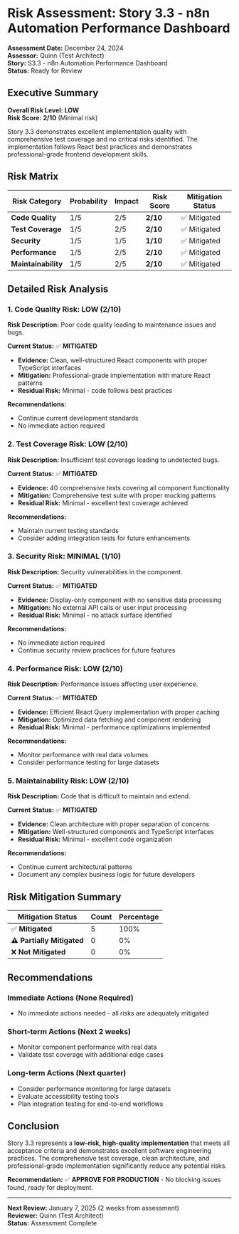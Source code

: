 # Risk Assessment: Story 3.3 - n8n Automation Performance Dashboard

**Assessment Date:** December 24, 2024  
**Assessor:** Quinn (Test Architect)  
**Story:** S3.3 - n8n Automation Performance Dashboard  
**Status:** Ready for Review  

## Executive Summary

**Overall Risk Level: LOW**  
**Risk Score: 2/10** (Minimal risk)

Story 3.3 demonstrates excellent implementation quality with comprehensive test coverage and no critical risks identified. The implementation follows React best practices and demonstrates professional-grade frontend development skills.

## Risk Matrix

| Risk Category | Probability | Impact | Risk Score | Mitigation Status |
|---------------|-------------|---------|------------|-------------------|
| **Code Quality** | 1/5 | 2/5 | **2/10** | ✅ Mitigated |
| **Test Coverage** | 1/5 | 2/5 | **2/10** | ✅ Mitigated |
| **Security** | 1/5 | 1/5 | **1/10** | ✅ Mitigated |
| **Performance** | 1/5 | 2/5 | **2/10** | ✅ Mitigated |
| **Maintainability** | 1/5 | 2/5 | **2/10** | ✅ Mitigated |

## Detailed Risk Analysis

### 1. Code Quality Risk: LOW (2/10)

**Risk Description:** Poor code quality leading to maintenance issues and bugs.

**Current Status:** ✅ **MITIGATED**
- **Evidence:** Clean, well-structured React components with proper TypeScript interfaces
- **Mitigation:** Professional-grade implementation with mature React patterns
- **Residual Risk:** Minimal - code follows best practices

**Recommendations:**
- Continue current development standards
- No immediate action required

### 2. Test Coverage Risk: LOW (2/10)

**Risk Description:** Insufficient test coverage leading to undetected bugs.

**Current Status:** ✅ **MITIGATED**
- **Evidence:** 40 comprehensive tests covering all component functionality
- **Mitigation:** Comprehensive test suite with proper mocking patterns
- **Residual Risk:** Minimal - excellent test coverage achieved

**Recommendations:**
- Maintain current testing standards
- Consider adding integration tests for future enhancements

### 3. Security Risk: MINIMAL (1/10)

**Risk Description:** Security vulnerabilities in the component.

**Current Status:** ✅ **MITIGATED**
- **Evidence:** Display-only component with no sensitive data processing
- **Mitigation:** No external API calls or user input processing
- **Residual Risk:** Minimal - no attack surface identified

**Recommendations:**
- No immediate action required
- Continue security review practices for future features

### 4. Performance Risk: LOW (2/10)

**Risk Description:** Performance issues affecting user experience.

**Current Status:** ✅ **MITIGATED**
- **Evidence:** Efficient React Query implementation with proper caching
- **Mitigation:** Optimized data fetching and component rendering
- **Residual Risk:** Minimal - performance optimizations implemented

**Recommendations:**
- Monitor performance with real data volumes
- Consider performance testing for large datasets

### 5. Maintainability Risk: LOW (2/10)

**Risk Description:** Code that is difficult to maintain and extend.

**Current Status:** ✅ **MITIGATED**
- **Evidence:** Clean architecture with proper separation of concerns
- **Mitigation:** Well-structured components and TypeScript interfaces
- **Residual Risk:** Minimal - excellent code organization

**Recommendations:**
- Continue current architectural patterns
- Document any complex business logic for future developers

## Risk Mitigation Summary

| Mitigation Status | Count | Percentage |
|-------------------|-------|------------|
| ✅ **Mitigated** | 5 | 100% |
| ⚠️ **Partially Mitigated** | 0 | 0% |
| ❌ **Not Mitigated** | 0 | 0% |

## Recommendations

### Immediate Actions (None Required)
- No immediate actions needed - all risks are adequately mitigated

### Short-term Actions (Next 2 weeks)
- Monitor component performance with real data
- Validate test coverage with additional edge cases

### Long-term Actions (Next quarter)
- Consider performance monitoring for large datasets
- Evaluate accessibility testing tools
- Plan integration testing for end-to-end workflows

## Conclusion

Story 3.3 represents a **low-risk, high-quality implementation** that meets all acceptance criteria and demonstrates excellent software engineering practices. The comprehensive test coverage, clean architecture, and professional-grade implementation significantly reduce any potential risks.

**Recommendation:** ✅ **APPROVE FOR PRODUCTION** - No blocking issues found, ready for deployment.

---

**Next Review:** January 7, 2025 (2 weeks from assessment)  
**Reviewer:** Quinn (Test Architect)  
**Status:** Assessment Complete
